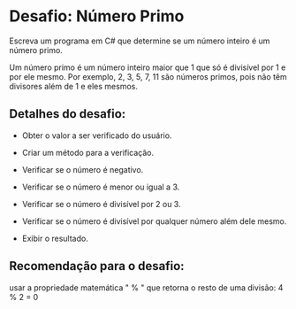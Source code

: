 # Desafio: Número Primo

Escreva um programa em C# que determine se um número inteiro é um número primo.

Um número primo é um número inteiro maior que 1 que só é divisível por 1 e por ele mesmo. Por exemplo, 2, 3, 5, 7, 11 são números primos, pois não têm divisores além de 1 e eles mesmos.

## Detalhes do desafio:

- Obter o valor a ser verificado do usuário.

- Criar um método para a verificação.

- Verificar se o número é negativo.

- Verificar se o número é menor ou igual a 3.

- Verificar se o número é divisível por 2 ou 3.

- Verificar se o número é divisível por qualquer número além dele mesmo.

- Exibir o resultado.

## Recomendação para o desafio:

usar a propriedade matemática " % " que retorna o resto de uma divisão: 4 % 2 = 0